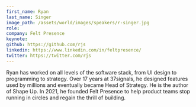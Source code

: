 ```yaml
---
first_name: Ryan
last_name: Singer
image_path: /assets/world/images/speakers/r-singer.jpg
role:
company: Felt Presence
keynote:
github: https://github.com/rjs
linkedin: https://www.linkedin.com/in/feltpresence/
twitter: https://twitter.com/rjs
---
```


Ryan has worked on all levels of the software stack, from UI design to programming to strategy. Over 17 years at 37signals, he designed features used by millions and eventually became Head of Strategy. He is the author of Shape Up. In 2021, he founded Felt Presence to help product teams stop running in circles and regain the thrill of building.

